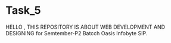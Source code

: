 # Task_5
HELLO , THIS REPOSITORY IS ABOUT WEB DEVELOPMENT AND DESIGNING for Semtember-P2 Batcch Oasis Infobyte SIP.
